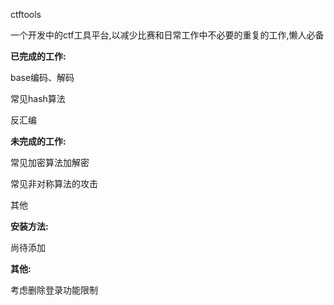 ctftools

一个开发中的ctf工具平台,以减少比赛和日常工作中不必要的重复的工作,懒人必备

**已完成的工作:**

base编码、解码

常见hash算法

反汇编

**未完成的工作:**

常见加密算法加解密

常见非对称算法的攻击

其他

**安装方法:**

尚待添加

**其他:**

考虑删除登录功能限制